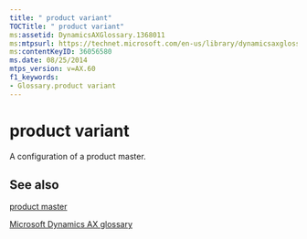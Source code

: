```yaml
---
title: " product variant"
TOCTitle: " product variant"
ms:assetid: DynamicsAXGlossary.1368011
ms:mtpsurl: https://technet.microsoft.com/en-us/library/dynamicsaxglossary.1368011(v=AX.60)
ms:contentKeyID: 36056580
ms.date: 08/25/2014
mtps_version: v=AX.60
f1_keywords:
- Glossary.product variant
---
```


# product variant

A configuration of a product master.

## See also

[product master](product-master.md)

[Microsoft Dynamics AX glossary](glossary/microsoft-dynamics-ax-glossary.md)

  


